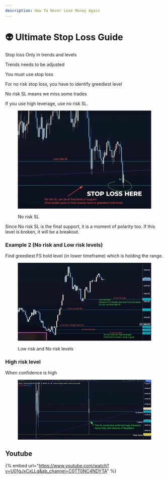 ```yaml
---
description: How To Never Lose Money Again
---
```


# 👽 Ultimate Stop Loss Guide

Stop loss Only in trends and levels

Trends needs to be adjusted

You must use stop loss

For no risk stop loss, you have to identify greediest level

No risk SL means we miss some trades

If you use high leverage, use no risk SL.

<figure><img src="../.gitbook/assets/image (13) (1).png" alt=""><figcaption><p>No risk SL</p></figcaption></figure>

Since No risk SL is the final support, it is a moment of polarity too. If this level is broken, it will be a breakout.

### Example 2 (No risk and Low risk levels)

Find greediest FS hold level (in lower timeframe) which is holding the range.

<figure><img src="../.gitbook/assets/image (18) (1).png" alt=""><figcaption><p>Low risk and No risk levels</p></figcaption></figure>

### High risk level

When confidence is high

<figure><img src="../.gitbook/assets/image (2) (1).png" alt=""><figcaption></figcaption></figure>

## Youtube

{% embed url="https://www.youtube.com/watch?v=U01gJxCxLLg&ab_channel=C0TT0NC4NDYTA" %}
